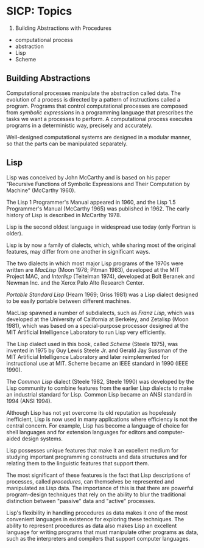 # SICP: Topics

1. Building Abstractions with Procedures

- computational process
- abstraction
- Lisp
- Scheme



## Building Abstractions

Computational processes manipulate the abstraction called data. The evolution of a process is directed by a pattern of instructions called a program. Programs that control computational processes are composed from *symbolic expressions* in a programming language that prescribes the tasks we want a processes to perform. A computational process executes programs in a deterministic way, precisely and accurately.

Well-designed computational systems are designed in a modular manner, so that the parts can be manipulated separately.


## Lisp
Lisp was conceived by John McCarthy and is based on his paper "Recursive Functions of Symbolic Expressions and Their Computation by Machine" (McCarthy 1960).

The Lisp 1 Programmer's Manual appeared in 1960, and the Lisp 1.5 Programmer's Manual (McCarthy 1965) was published in 1962. The early history of Lisp is described in McCarthy 1978.

Lisp is the second oldest language in widespread use today (only Fortran is older).

Lisp is by now a family of dialects, which, while sharing most of the original features, may differ from one another in significant ways.

The two dialects in which most major Lisp programs of the 1970s were written are *MacLisp* (Moon 1978; Pitman 1983), developed at the MIT Project MAC, and *Interlisp* (Teitelman 1974), developed at Bolt Beranek and Newman Inc. and the Xerox Palo Alto Research Center.

*Portable Standard Lisp* (Hearn 1969; Griss 1981) was a Lisp dialect designed to be easily portable between different machines.

MacLisp spawned a number of subdialects, such as *Franz Lisp*, which was developed at the University of California at Berkeley, and Zetalisp (Moon 1981), which was based on a special-purpose processor designed at the MIT Artificial Intelligence Laboratory to run Lisp very efficiently.

The Lisp dialect used in this book, called *Scheme* (Steele 1975), was invented in 1975 by Guy Lewis Steele Jr. and Gerald Jay Sussman of the MIT Artificial Intelligence Laboratory and later reimplemented for instructional use at MIT. Scheme became an IEEE standard in 1990 (IEEE 1990).

The *Common Lisp* dialect (Steele 1982, Steele 1990) was developed by the Lisp community to combine features from the earlier Lisp dialects to make an industrial standard for Lisp. Common Lisp became an ANSI standard in 1994 (ANSI 1994).

Although Lisp has not yet overcome its old reputation as hopelessly inefficient, Lisp is now used in many applications where efficiency is not the central concern. For example, Lisp has become a language of choice for shell languages and for extension languages for editors and computer-aided design systems.

Lisp possesses unique features that make it an excellent medium for studying important programming constructs and data structures and for relating them to the linguistic features that support them.

The most significant of these features is the fact that Lisp descriptions of processes, called *procedures*, can themselves be represented and manipulated as Lisp data. The importance of this is that there are powerful program-design techniques that rely on the ability to blur the traditional distinction between "passive" data and "active" processes.

Lisp's flexibility in handling procedures as data makes it one of the most convenient languages in existence for exploring these techniques. The ability to represent procedures as data also makes Lisp an excellent language for writing programs that must manipulate other programs as data, such as the interpreters and compilers that support computer languages.
